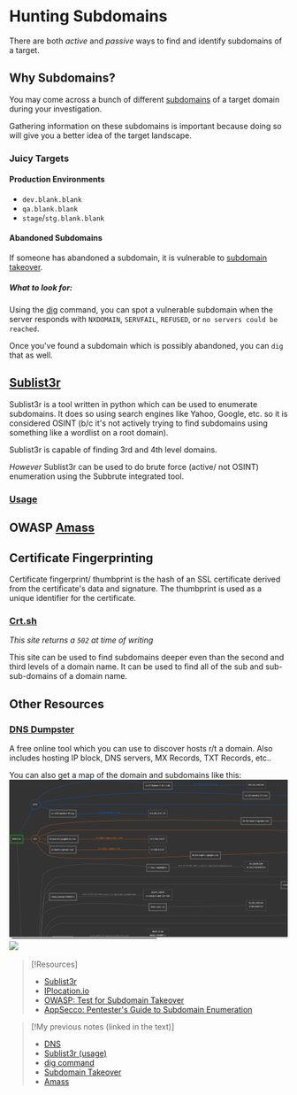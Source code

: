 
# Hunting Subdomains
There are both *active* and *passive* ways to find and identify subdomains of a target.
## Why Subdomains?
You may come across a bunch of different [subdomains](/networking/DNS/DNS.md) of a target domain during your investigation.

Gathering information on these subdomains is important because doing so will give you a better idea of the target landscape.
### Juicy Targets
#### Production Environments
- `dev.blank.blank`
- `qa.blank.blank`
- `stage`/`stg.blank.blank`
#### Abandoned Subdomains
If someone has abandoned a subdomain, it is vulnerable to [subdomain takeover](/cybersecurity/TTPs/delivery/subdomain-takeover.md).
##### What to look for:
Using the [dig](/CLI-tools/dig.md) command, you can spot a vulnerable subdomain when the server responds with `NXDOMAIN`, `SERVFAIL`, `REFUSED`, or `no servers could be reached`.

Once you've found a subdomain which is possibly abandoned, you can `dig` that as well.
## [Sublist3r](https://www.kali.org/tools/sublist3r/)
Sublist3r is a tool written in python which can be used to enumerate subdomains. It does so using search engines like Yahoo, Google, etc. so it is considered OSINT (b/c it's not actively trying to find subdomains using something like a wordlist on a root domain).

Sublist3r is capable of finding 3rd and 4th level domains.

*However* Sublist3r can be used to do brute force (active/ not OSINT) enumeration using the Subbrute integrated tool.
### [Usage](../../../cybersecurity/TTPs/recon/tools/sublist3r.md)

## OWASP [Amass](../../../cybersecurity/TTPs/recon/tools/dir-and-subdomain/amass.md)

## Certificate Fingerprinting
Certificate fingerprint/ thumbprint is the hash of an SSL certificate derived from the certificate's data and signature. The thumbprint is used as a unique identifier for the certificate.
### [Crt.sh](https://crt.sh)
*This site returns a `502` at time of writing*

This site can be used to find subdomains deeper even than the second and third levels of a domain name. It can be used to find all of the sub and sub-sub-domains of a domain name.
## Other Resources
### [DNS Dumpster](https://dnsdumpster.com/)
A free online tool which you can use to discover hosts r/t a domain. Also includes hosting IP block, DNS servers, MX Records, TXT Records, etc.. 

You can also get a map of the domain and subdomains like this:
![](PNPT/PNPT-pics/hunting-subdomains-1.png)
![](/PNPT-pics/hunting-subdomains-1.png)

> [!Resources]
> - [Sublist3r](https://www.kali.org/tools/sublist3r/)
> - [IPlocation.io](https://iplocation.io/ssl-certificate-fingerprint)
> - [OWASP: Test for Subdomain Takeover](https://owasp.org/www-project-web-security-testing-guide/latest/4-Web_Application_Security_Testing/02-Configuration_and_Deployment_Management_Testing/10-Test_for_Subdomain_Takeover)
> - [AppSecco: Pentester's Guide to Subdomain Enumeration](https://blog.appsecco.com/a-penetration-testers-guide-to-sub-domain-enumeration-7d842d5570f6)

> [!My previous notes (linked in the text)]
> - [DNS](https://github.com/TrshPuppy/obsidian-notes/blob/main/networking/DNS/DNS.md)
> - [Sublist3r (usage)](https://github.com/TrshPuppy/obsidian-notes/blob/main/cybersecurity/tools/recon/sublist3r.md)
> - [dig command](https://github.com/TrshPuppy/obsidian-notes/blob/main/CLI-tools/linux/dig.md)
> - [Subdomain Takeover](https://github.com/TrshPuppy/obsidian-notes/blob/main/cybersecurity/TTPs/subdomain-takeover.md)
> - [Amass](https://github.com/TrshPuppy/obsidian-notes/blob/main/cybersecurity/tools/recon/amass.md)


